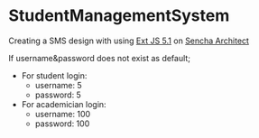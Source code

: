 # StudentManagementSystem

Creating a SMS design with using [Ext JS 5.1](http://docs.sencha.com/extjs/5.1.3/) on [Sencha Architect](https://www.sencha.com/products/architect/)

If username&password does not exist as default;
  * For student login:
      - username: 5
      - password: 5
  * For academician login:
      - username: 100
      - password: 100
